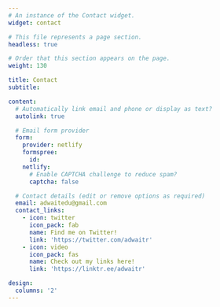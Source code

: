 ```yaml
---
# An instance of the Contact widget.
widget: contact

# This file represents a page section.
headless: true

# Order that this section appears on the page.
weight: 130

title: Contact
subtitle:

content:
  # Automatically link email and phone or display as text?
  autolink: true

  # Email form provider
  form:
    provider: netlify
    formspree:
      id:
    netlify:
      # Enable CAPTCHA challenge to reduce spam?
      captcha: false

  # Contact details (edit or remove options as required)
  email: adwaitedu@gmail.com
  contact_links:
    - icon: twitter
      icon_pack: fab
      name: Find me on Twitter!
      link: 'https://twitter.com/adwaitr'
    - icon: video
      icon_pack: fas
      name: Check out my links here!
      link: 'https://linktr.ee/adwaitr'

design:
  columns: '2'
---
```

